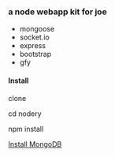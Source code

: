 ### a node webapp kit for joe
- mongoose
- socket.io
- express
- bootstrap
- gfy


#### Install

  clone

  cd nodery

  npm install

<a href="http://docs.mongodb.org/manual/installation/">Install MongoDB</a>
